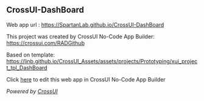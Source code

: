 ## CrossUI-DashBoard
Web app url : https://SpartanLab.github.io/CrossUI-DashBoard

This project was created by CrossUI No-Code App Builder: https://crossui.com/RADGithub

Based on template: https://linb.github.io/CrossUI_Assets/assets/projects/Prototyping/xui_project_tpl_DashBoard

Click [here](https://crossui.com/RADGithub/#!from=github&owner=SpartanLab&repo=CrossUI-DashBoard) to edit this web app in CrossUI No-Code App Builder

<i>Powered by [CrossUI](https://crossui.com)</i>
